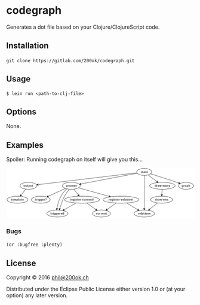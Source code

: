 # codegraph

Generates a dot file based on your Clojure/ClojureScript code.

## Installation

`git clone https://gitlab.com/200ok/codegraph.git`

## Usage

    $ lein run <path-to-clj-file>

## Options

None.

## Examples

Spoiler: Running codegraph on itself will give you this...

![codegraph graph of codegraph itself](codegraph.png)

### Bugs

`(or :bugfree :plenty)`

## License

Copyright © 2016 phil@200ok.ch

Distributed under the Eclipse Public License either version 1.0 or (at
your option) any later version.
